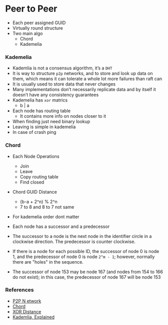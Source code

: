 # Peer to Peer

- Each peer assigned GUID
- Virtually round structure
- Two main algo
    - Chord
    - Kademelia

### Kademelia

- Kademlia is not a consensus algorithm, it’s a `DHT` 
- It is way to structure `p2p` networks, and to store and look up data on them, which means it can tolerate a whole lot more failures than raft can
- It is usually used to store data that never changes
- Many implementations don’t necessarily replicate data and by itself it doesn’t have any consistency guarantees
- Kademelia has `xor` matrics
    - b | a
- Each node has routing table
    - It contains more info on nodes closer to it
- When finding just need binary lookup
- Leaving is simple in kademelia
- In case of crash ping

### Chord

- Each Node Operations
    - Join
    - Leave
    - Copy routing table
    - Find closed

- Chord GUID Distance
    - (b-a + 2^n) % 2^n
    - 7 to 8 and 8 to 7 not same
- For kademelia order dont matter
- Each node has a successor and a predecessor
- The successor to a node is the next node in the identifier circle in a clockwise direction. The predecessor is counter clockwise. 
- If there is a node for each possible ID, the successor of node 0 is node 1, and the predecessor of node 0 is node `2^m - 1`; however, normally there are "holes" in the sequence.
- The successor of node 153 may be node 167 (and nodes from 154 to 166 do not exist); in this case, the predecessor of node 167 will be node 153

### References
- [P2P N etwork](https://www.youtube.com/watch?v=kXyVqk3EbwE)
- [Chord](https://en.wikipedia.org/wiki/Chord_(peer-to-peer))
- [XOR Distance](https://www.youtube.com/watch?v=w9UObz8o8lY)
- [Kademlia, Explained](https://youtu.be/1QdKhNpsj8M)